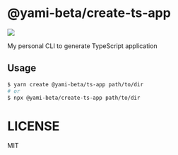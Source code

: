 # @yami-beta/create-ts-app

![](https://github.com/yami-beta/create-ts-app/workflows/CI/badge.svg)

My personal CLI to generate TypeScript application

## Usage

```bash
$ yarn create @yami-beta/ts-app path/to/dir
# or
$ npx @yami-beta/create-ts-app path/to/dir
```

# LICENSE

MIT

